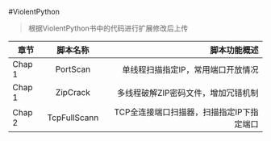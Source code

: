 #ViolentPython
>根据ViolentPython书中的代码进行扩展修改后上传



| 章节     | 脚本名称      | 脚本功能概述                                  |
| -------- |:-------------:| ---------------------------------------------:|
| Chap 1   | PortScan      | 单线程扫描指定IP，常用端口开放情况            |
| Chap 1   | ZipCrack      | 多线程破解ZIP密码文件，增加冗错机制           |
| Chap 2   | TcpFullScann  | TCP全连接端口扫描器，扫描指定IP下指定端口     |


